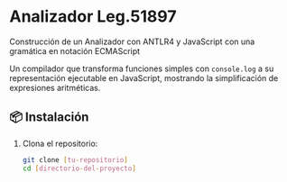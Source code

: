 # Analizador Leg.51897
Construcción de un Analizador con ANTLR4 y JavaScript con una gramática en notación ECMAScript

Un compilador que transforma funciones simples con `console.log` a su representación ejecutable en JavaScript, mostrando la simplificación de expresiones aritméticas.

## 📦 Instalación

1. Clona el repositorio:
   ```bash
   git clone [tu-repositorio]
   cd [directorio-del-proyecto]
